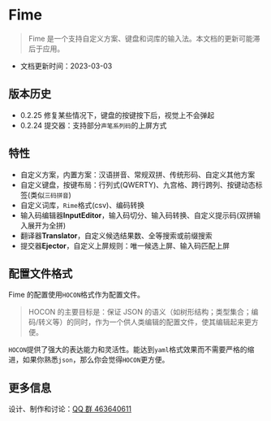 # Fime

> Fime 是一个支持自定义方案、键盘和词库的输入法。本文档的更新可能滞后于应用。

- 文档更新时间：2023-03-03

## 版本历史

- 0.2.25 修复某些情况下，键盘的按键按下后，视觉上不会弹起
- 0.2.24 提交器：支持部分`声笔系列码`的上屏方式

## 特性

- 自定义方案，内置方案：汉语拼音、常规双拼、传统形码、自定义其他方案
- 自定义键盘，按键布局：行列式(QWERTY)、九宫格、跨行跨列、按键动态标签(类似`三码拼音`)
- 自定义词库，`Rime`格式(csv)、编码转换
- 输入码编辑器**InputEditor**，输入码切分、输入码转换、自定义提示码(双拼输入展开为全拼)
- 翻译器**Translator**，自定义候选结果数、全等搜索或前缀搜索
- 提交器**Ejector**，自定义上屏规则：唯一候选上屏、输入码匹配上屏

## 配置文件格式

Fime 的配置使用`HOCON`格式作为配置文件。

> HOCON 的主要目标是：保证 JSON 的语义（如树形结构；类型集合；编码/转义等）的同时，作为一个供人类编辑的配置文件，使其编辑起来更方便。

`HOCON`提供了强大的表达能力和灵活性。能达到`yaml`格式效果而不需要严格的缩进，如果你熟悉`json`，那么你会觉得`HOCON`更方便。

## 更多信息

设计、制作和讨论：[QQ 群 463640611](https://link.zhihu.com/?target=https%3A//jq.qq.com/%3F_wv%3D1027%26k%3DfvGrtynq)